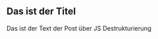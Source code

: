 ## Das ist der Titel

Das ist der Text der Post über JS Destrukturierung
<!--stackedit_data:
eyJwcm9wZXJ0aWVzIjoicGF0aDogXCIvamF2YXNjcmlwdC1kZX
N0cnVrdHVyaWVydW5nL1wiXG5kYXRlOiBcIjIwMTktMDMtMTRc
IlxudGl0bGU6IFwiSmF2YXNjcmlwdCBEZXN0cnVrdHVyaWVydW
5nXCJcbnRhZ3M6IFtcIkphdmFzY3JpcHRcIiwgXCJEZXN0cnVr
dHVyaWVydW5nXCJdXG5hdXRob3I6IFwiTWFya3VzIEdlbXBlbG
VyXCJcbiIsImhpc3RvcnkiOlsxNTQyNDA0MDksMzc3ODk1MDAx
XX0=
-->